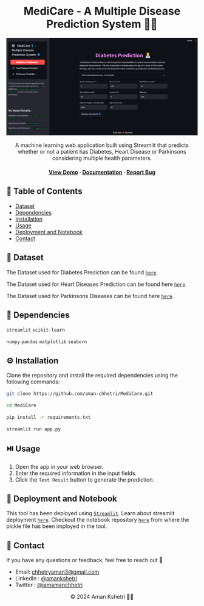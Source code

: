 
<div align='center'>
  

  <h1>MediCare - A Multiple Disease Prediction System
 🧑‍⚕️</h1>

![Banner Image](assets/banner_img.png)

  <p>
A machine learning web application built using Streamlit that predicts whether or not a patient has Diabetes, Heart Disease or Parkinsons considering multiple health parameters.
  </p>
  
 
 <h4>
    <a href="https://medicare-v1.streamlit.app/">View Demo</a>
  <span> · </span>
    <a href="https://github.com/aman-chhetri/MediCare/blob/main/README.md">Documentation</a>
  <span> · </span>
    <a href="https://github.com/aman-chhetri/MediCare/issues">Report Bug</a>
  </h4>
</div>


<!-- Table of Contents -->

## 📔 Table of Contents

- [Dataset](#📶-dataset)
- [Dependencies](#🧰-dependencies)
- [Installation](#⚙️-installation)
- [Usage](#⏯️-usage)
- [Deployment and Notebook](#🚩-deployment-and-notebook)
- [Contact](#📩-contact)


## 📶 Dataset

The Dataset used for Diabetes Prediction can be found [`here`](https://github.com/aman-chhetri/MediCare/blob/main/datasets/diabetes.csv). 

The Dataset used for Heart Diseases Prediction can be found here [`here`](https://github.com/aman-chhetri/MediCare/blob/main/datasets/heart.csv). 

The Dataset used for Parkinsons Diseases can be found here [`here`](https://github.com/aman-chhetri/MediCare/blob/main/datasets/parkinsons.csv). 



## 🧰 Dependencies

`streamlit` `scikit-learn`

`numpy` `pandas`  `matplotlib` `seaborn` 



## ⚙️ Installation

Clone the repository and install the required dependencies using the following commands:

```bash
git clone https://github.com/aman-chhetri/MediCare.git
```

```bash
cd MediCare
```

```bash
pip install -r requirements.txt
```

```bash
streamlit run app.py
```

## ⏯️ Usage

1. Open the app in your web browser.
2. Enter the required information in the input fields.
3. Click the `Test Result` button to generate the prediction.


## 🚩 Deployment and Notebook

This tool has been deployed using [`Streamlit`](https://streamlit.io/). Learn about streamlit deployment [`here`](https://docs.streamlit.io/streamlit-community-cloud/get-started/deploy-an-app). Checkout the notebook repository [`here`](https://github.com/aman-chhetri/MediCare) from where the pickle file has been imployed in the tool.

## 📩 Contact 

If you have any questions or feedback, feel free to reach out 🙂

- Email: chhetryaman3@gmail.com
- LinkedIn : [@amankshetri](https://www.linkedin.com/in/amankshetri/)
- Twitter : [@iamamanchhetri](https://twitter.com/iamamanchhetri)


<div align="center">© 2024 Aman Kshetri 👨‍💻</div>